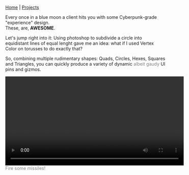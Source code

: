 [Home](index.md) | [Projects](Projects.md) 

Every once in a blue moon a client hits you with some Cyberpunk-grade "experience" design.  
These, are, **AWESOME**.

Let's jump right into it:
Using photoshop to subdivide a circle into equidistant lines of equal lenght gave me an idea: what if I used Vertex Color on torusses to do exactly that?   

So, combining multiple rudimentary shapes: Quads, Circles, Hexes, Squares and Triangles, you can quickly produce a variety of dynamic <span style="color: gray;"> albeit gaudy </span> UI pins and gizmos. 

<video controls width="560" style="display: block; margin: 0 auto;">
  <source src="Projects/VFX/UIReticle2.mp4" type="video/mp4">
</video>
 <span style="color: gray;">Fire some missiles!</span>
